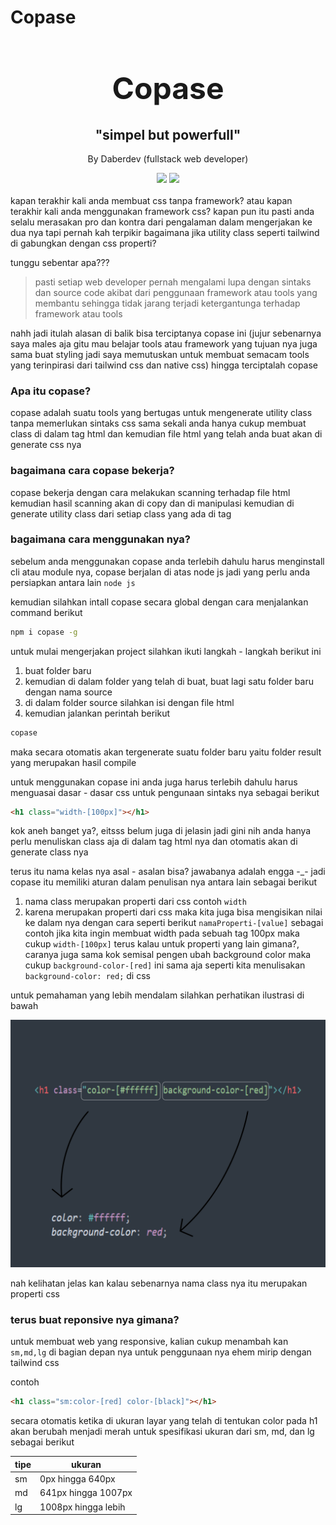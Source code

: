 # Copase

<center>
    <h1 style="font-size: xxx-large;">Copase</h1>
    <h2>"simpel but powerfull"</h2>
    <p>By Daberdev (fullstack web developer)</p>
    <img src="https://img.shields.io/npm/v/copase.svg">
    <img src="https://img.shields.io/npm/dm/copase.svg">
</center>
<br>
kapan terakhir kali anda membuat css tanpa framework? atau kapan terakhir kali anda menggunakan framework css? kapan pun itu pasti anda selalu merasakan pro dan kontra dari pengalaman dalam mengerjakan ke dua nya tapi pernah kah terpikir bagaimana jika utility class seperti tailwind di gabungkan dengan css properti?

tunggu sebentar apa???

> pasti setiap web developer pernah mengalami lupa dengan sintaks dan source code akibat dari penggunaan framework atau tools yang membantu sehingga tidak jarang terjadi ketergantunga terhadap framework atau tools

nahh jadi itulah alasan di balik bisa terciptanya copase ini (jujur sebenarnya saya males aja gitu mau belajar tools atau framework yang tujuan nya juga sama buat styling jadi saya memutuskan untuk membuat semacam tools yang terinpirasi dari tailwind css dan native css) hingga terciptalah copase
### Apa itu copase?
copase adalah suatu tools yang bertugas untuk mengenerate utility class tanpa memerlukan sintaks css sama sekali anda hanya cukup membuat class di dalam tag html dan kemudian file html yang telah anda buat akan di generate css nya
### bagaimana cara copase bekerja?
copase bekerja dengan cara melakukan scanning terhadap file html kemudian hasil scanning akan di copy dan di manipulasi kemudian di generate utility class dari setiap class yang ada di tag
### bagaimana cara menggunakan nya?

sebelum anda menggunakan copase anda terlebih dahulu harus menginstall cli atau module nya, copase berjalan di atas node js jadi yang perlu anda persiapkan antara lain `node js` 

kemudian silahkan intall copase secara global dengan cara menjalankan command berikut

```bash
npm i copase -g
```
untuk mulai mengerjakan project silahkan ikuti langkah - langkah berikut ini
1. buat folder baru
2. kemudian di dalam folder yang telah di buat, buat lagi satu folder baru dengan nama source
3. di dalam folder source silahkan isi dengan file html
4. kemudian jalankan perintah berikut 
```bash
copase
``` 
maka secara otomatis akan tergenerate suatu folder baru yaitu folder result yang merupakan hasil compile


untuk menggunakan copase ini anda juga harus terlebih dahulu harus menguasai dasar - dasar css untuk pengunaan sintaks nya sebagai berikut
```html
<h1 class="width-[100px]"></h1>
```
kok aneh banget ya?, eitsss belum juga di jelasin jadi gini nih anda hanya perlu menuliskan class aja di dalam tag html nya dan otomatis akan di generate class nya

terus itu nama kelas nya asal - asalan bisa? jawabanya adalah engga -_- jadi copase itu memiliki aturan dalam penulisan nya antara lain sebagai berikut
1. nama class merupakan properti dari css contoh `width`
2. karena merupakan properti dari css maka kita juga bisa mengisikan nilai ke dalam nya dengan cara seperti berikut `namaProperti-[value]` sebagai contoh jika kita ingin membuat width pada sebuah tag 100px maka cukup `width-[100px]` terus kalau untuk properti yang lain gimana?, caranya juga sama kok semisal pengen ubah background color maka cukup `background-color-[red]` ini sama aja seperti kita menulisakan `background-color: red;` di css 

untuk pemahaman yang lebih mendalam silahkan perhatikan ilustrasi di bawah

![image info](./a.png)

nah kelihatan jelas kan kalau sebenarnya nama class nya itu merupakan properti css

### terus buat reponsive nya gimana?
untuk membuat web yang responsive, kalian cukup menambah kan `sm,md,lg` di bagian depan nya untuk penggunaan nya ehem mirip dengan tailwind css

contoh

```html 
<h1 class="sm:color-[red] color-[black]"></h1>
```

secara otomatis ketika di ukuran layar yang telah di tentukan color pada h1 akan berubah menjadi merah untuk spesifikasi ukuran dari sm, md, dan lg sebagai berikut

| tipe | ukuran               |
|------|----------------------|
|  sm  | 0px hingga 640px     |
|  md  | 641px hingga 1007px  |
|  lg  | 1008px hingga lebih  |

